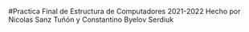 #Practica Final de Estructura de Computadores 2021-2022
Hecho por Nicolas Sanz Tuñón y Constantino Byelov Serdiuk
